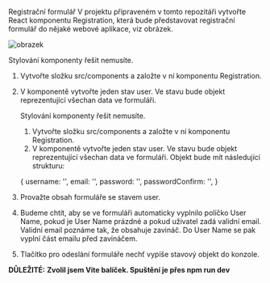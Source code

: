 Registrační formulář
V projektu připraveném v tomto repozitáři vytvořte React komponentu Registration, která bude představovat registrační formulář do nějaké webové aplikace, viz obrázek.

![obrazek](https://github.com/LipusM/registraceU1/assets/123497933/6b9a82ee-400b-4520-9587-6a249505d634)

Stylování komponenty řešit nemusíte.
1. Vytvořte složku src/components a založte v ní komponentu Registration.
2. V komponentě vytvořte jeden stav user. Ve stavu bude objekt reprezentující všechan data ve formuláři. 

    Stylování komponenty řešit nemusíte.

    1. Vytvořte složku src/components a založte v ní komponentu Registration.
    2. V komponentě vytvořte jeden stav user. Ve stavu bude objekt reprezentující všechan data ve formuláři. 
    Objekt bude mít následující strukturu:

    {
       username: '',
       email: '',
       password: '',
       passwordConfirm: '',
    }

3. Provažte obsah formuláře se stavem user.
4. Budeme chtít, aby se ve formuláři automaticky vyplnilo políčko User Name, pokud je User Name prázdné a pokud uživatel zadá validní email. Validní email poznáme tak, že obsahuje zavináč. Do User Name se pak vyplní část emailu před zavináčem.
5. Tlačítko pro odeslání formuláře nechť vypíše stavový objekt do konzole.



**DŮLEŽITÉ:**
**Zvolil jsem Vite balíček. Spuštění je přes npm run dev**
